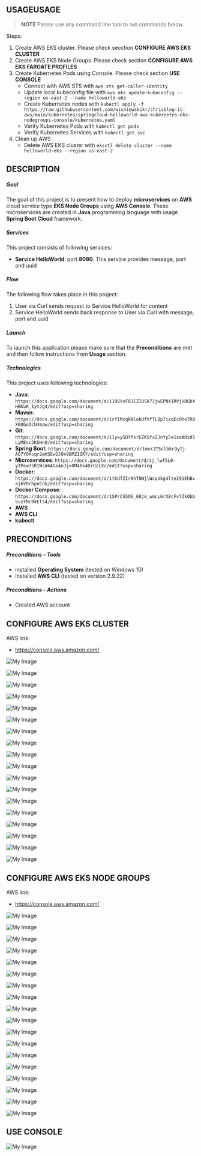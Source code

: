 USAGEUSAGE
-----

> **NOTE** Please use any command line tool to run commands below.

Steps:
1. Create AWS EKS cluster. Please check secction **CONFIGURE AWS EKS CLUSTER**
1. Create AWS EKS Node Groups. Please check section **CONFIGURE AWS EKS FARGATE PROFILES**
1. Create Kubernetes Pods using Console. Please check section **USE CONSOLE**
    * Connect with AWS STS with `aws sts get-caller-identity`
    * Update local kubeconfig file with `aws eks update-kubeconfig --region us-east-2 --name helloworld-eks`
    * Create Kubernetes nodes with `kubectl apply -f https://raw.githubusercontent.com/wisniewskikr/chrisblog-it-aws/main/kubernetes/springcloud-helloworld-aws-kubernetes-eks-nodegroups-console/kubernetes.yaml`
    * Verify Kubernetes Pods with `kubectl get pods`
    * Verify Kubernetes Services with `kubectl get svc`
1. Clean up AWS
     * Delete AWS EKS cluster with `eksctl delete cluster --name helloworld-eks --region us-east-2`


DESCRIPTION
-----------

##### Goal
The goal of this project is to present how to deploy **microservices** on **AWS** cloud service type **EKS Node Groups** using **AWS Console**. These microservices are created in **Java** programming language with usage **Spring Boot Cloud** framework. 

##### Services
This project consists of following services:
* **Service HelloWorld**: port **8080**. This service provides message, port and uuid

##### Flow
The following flow takes place in this project:
1. User via Curl sends request to Service HelloWorld for content
1. Service HelloWorld sends back response to User via Curl with message, port and uuid

##### Launch
To launch this application please make sure that the **Preconditions** are met and then follow instructions from **Usage** section.

##### Technologies
This project uses following technologies:
* **Java**: `https://docs.google.com/document/d/119VYxF8JIZIUSk7JjwEPNX1RVjHBGbXHBKuK_1ytJg4/edit?usp=sharing`
* **Maven**: `https://docs.google.com/document/d/1cfIMcqkWlobUfVfTLQp7ixqEcOtoTR8X6OGo3cU4maw/edit?usp=sharing`
* **Git**: `https://docs.google.com/document/d/1Iyxy5DYfsrEZK5fxZJnYy5a1saARxd5LyMEscJKSHn0/edit?usp=sharing`
* **Spring Boot**: `https://docs.google.com/document/d/1mvrJT5clbkr9yTj-AQ7YOXcqr2eHSEw2J8n9BMZIZKY/edit?usp=sharing`
* **Microservices**: `https://docs.google.com/document/d/1j_lwf5L0-yTPew75RIWcA6AGeAnJjx0M4Bk4DrUcLXc/edit?usp=sharing`
* **Docker**: `https://docs.google.com/document/d/1tKdfZIrNhTNWjlWcqUkg4lteI91EhBvaj6VDrhpnCnk/edit?usp=sharing`
* **Docker Compose**: `https://docs.google.com/document/d/1SPrCS5OS_G0je_wmcLGrX8cFv7ZkQbb5uztNc9kElS4/edit?usp=sharing`
* **AWS**
* **AWS CLI**
* **kubectl**


PRECONDITIONS
-------------

##### Preconditions - Tools
* Installed **Operating System** (tested on Windows 10)
* Installed **AWS CLI** (tested on version 2.9.22)


##### Preconditions - Actions
* Created AWS account 


CONFIGURE AWS EKS CLUSTER
-------------------------

AWS link:
* https://console.aws.amazon.com/

![My Image](readme-images/eks-cluster-01.png)

![My Image](readme-images/eks-cluster-02.png)

![My Image](readme-images/eks-cluster-03.png)

![My Image](readme-images/eks-cluster-04.png)

![My Image](readme-images/eks-cluster-05.png)

![My Image](readme-images/eks-cluster-06.png)

![My Image](readme-images/eks-cluster-07.png)

![My Image](readme-images/eks-cluster-08.png)

![My Image](readme-images/eks-cluster-09.png)

![My Image](readme-images/eks-cluster-10.png)

![My Image](readme-images/eks-cluster-11.png)

![My Image](readme-images/eks-cluster-12.png)

![My Image](readme-images/eks-cluster-13.png)

![My Image](readme-images/eks-cluster-14.png)

![My Image](readme-images/eks-cluster-15.png)

![My Image](readme-images/eks-cluster-16.png)

![My Image](readme-images/eks-cluster-17.png)

![My Image](readme-images/eks-cluster-18.png)


CONFIGURE AWS EKS NODE GROUPS
-----------------------------

AWS link:
* https://console.aws.amazon.com/

![My Image](readme-images/eks-rolenode-01.png)

![My Image](readme-images/eks-rolenode-02.png)

![My Image](readme-images/eks-rolenode-03.png)

![My Image](readme-images/eks-rolenode-04.png)

![My Image](readme-images/eks-rolenode-05.png)

![My Image](readme-images/eks-rolenode-06.png)

![My Image](readme-images/eks-rolenode-07.png)

![My Image](readme-images/eks-rolenode-08.png)

![My Image](readme-images/eks-rolenode-09.png)

![My Image](readme-images/eks-rolenode-10.png)

![My Image](readme-images/eks-rolenode-11.png)

![My Image](readme-images/eks-rolenode-12.png)

![My Image](readme-images/eks-rolenode-13.png)

![My Image](readme-images/eks-rolenode-14.png)

![My Image](readme-images/eks-rolenode-15.png)

![My Image](readme-images/eks-rolenode-16.png)

![My Image](readme-images/eks-rolenode-17.png)

![My Image](readme-images/eks-rolenode-18.png)


USE CONSOLE
-----------

![My Image](readme-images/console-01.png)
